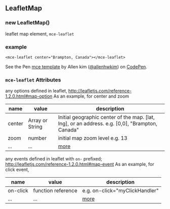 <a name="LeafletMap"></a>

## LeafletMap
<a name="new_LeafletMap_new"></a>

### new LeafletMap()
leaflet map element, `mce-leaflet`

### example
```
<mce-leaflet center="Brampton, Canada"></mce-leaflet>
```

<p data-height="300" data-theme-id="32189" data-slug-hash="OzzMbd" data-default-tab="html,result" data-user="allenhwkim" data-embed-version="2" data-pen-title="mce template" class="codepen">See the Pen <a href="https://codepen.io/allenhwkim/pen/PEJKKo/">mce template</a> by Allen kim (<a href="https://codepen.io/allenhwkim">@allenhwkim</a>) on <a href="https://codepen.io">CodePen</a>.</p>
<script async src="https://production-assets.codepen.io/assets/embed/ei.js"></script>


### `mce-leaflet` Attributes 
any options defined in leaflet, http://leafletjs.com/reference-1.2.0.html#map-option
As an example, for center and zoom 

 |name|value|description|
 |---|---|---|
 |center|Array or String| Initial geographic center of the map. [lat, lng], or an address. e.g. [0,0], "Brampton, Canada"
 |zoom|number| initial map zoom level e.g. 13
 |...|...| [more](http://leafletjs.com/reference-1.2.0.html#map-option)

any events defined in leaflet with `on-` prefixed; http://leafletjs.com/reference-1.2.0.html#map-event
As an example, for click event, 

 |name|value|description|
 |---|---|---|
 |on-click|function reference| e.g. on-click="myClickHandler"
 |...|...| [more](http://leafletjs.com/reference-1.2.0.html#map-event)

